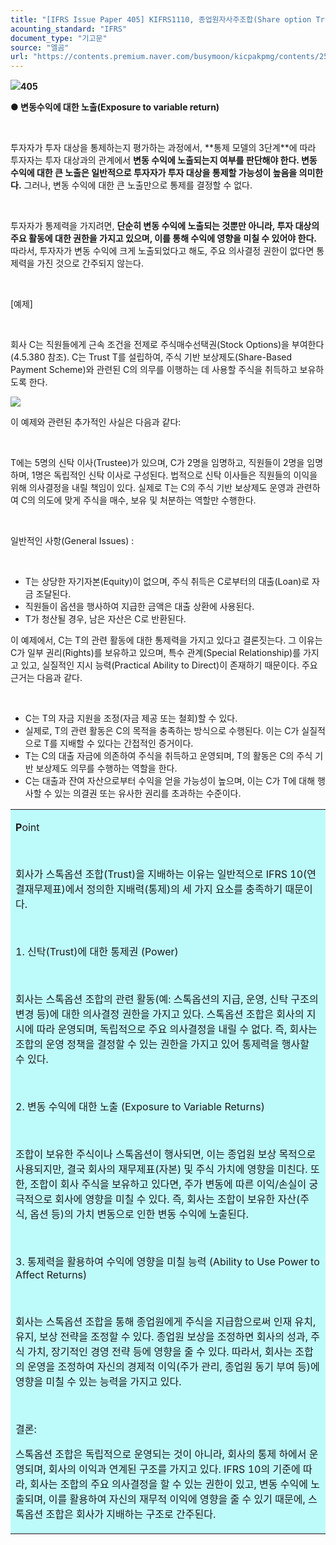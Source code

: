```yaml
---
title: "[IFRS Issue Paper 405] KIFRS1110, 종업원자사주조합(Share option Trust) 연결판단"
acounting_standard: "IFRS"
document_type: "기고문"
source: "엘곰"
url: "https://contents.premium.naver.com/busymoon/kicpakpmg/contents/250225162502376rj"
---
```

![](https://n2.news.naver.com/l.gif?type=content)**405**

**● 변동수익에 대한 노출(Exposure to variable return)**

​

투자자가 투자 대상을 통제하는지 평가하는 과정에서, \*\*통제 모델의 3단계\*\*에 따라 투자자는 투자 대상과의 관계에서 **변동 수익에 노출되는지 여부를 판단해야 한다. 변동 수익에 대한 큰 노출은 일반적으로 투자자가 투자 대상을 통제할 가능성이 높음을 의미한다.** 그러나, 변동 수익에 대한 큰 노출만으로 통제를 결정할 수 없다.

​

투자자가 통제력을 가지려면, **단순히 변동 수익에 노출되는 것뿐만 아니라, 투자 대상의 주요 활동에 대한 권한을 가지고 있으며, 이를 통해 수익에 영향을 미칠 수 있어야 한다.** 따라서, 투자자가 변동 수익에 크게 노출되었다고 해도, 주요 의사결정 권한이 없다면 통제력을 가진 것으로 간주되지 않는다.

​

\[예제\]

​

회사 C는 직원들에게 근속 조건을 전제로 주식매수선택권(Stock Options)을 부여한다 (4.5.380 참조). C는 Trust T를 설립하여, 주식 기반 보상제도(Share-Based Payment Scheme)와 관련된 C의 의무를 이행하는 데 사용할 주식을 취득하고 보유하도록 한다.

![](https://scs-phinf.pstatic.net/MjAyNTAyMjVfMTI4/MDAxNzQwNDY4MTUzNzk0.DNFXife0Q1IgwFgJXDXO9Hd1WXiFWcT5enUzoI_xE_8g.iwPQ1GxJ1maaWjIJjFr1IVOGPJZ7xkdk2ozlsyKRpdcg.PNG/image.png?type=w800)

이 예제와 관련된 추가적인 사실은 다음과 같다:

​

T에는 5명의 신탁 이사(Trustee)가 있으며, C가 2명을 임명하고, 직원들이 2명을 임명하며, 1명은 독립적인 신탁 이사로 구성된다. 법적으로 신탁 이사들은 직원들의 이익을 위해 의사결정을 내릴 책임이 있다. 실제로 T는 C의 주식 기반 보상제도 운영과 관련하여 C의 의도에 맞게 주식을 매수, 보유 및 처분하는 역할만 수행한다.

​

일반적인 사항(General Issues) :

​

- T는 상당한 자기자본(Equity)이 없으며, 주식 취득은 C로부터의 대출(Loan)로 자금 조달된다.
- 직원들이 옵션을 행사하여 지급한 금액은 대출 상환에 사용된다.
- T가 청산될 경우, 남은 자산은 C로 반환된다.

이 예제에서, C는 T의 관련 활동에 대한 통제력을 가지고 있다고 결론짓는다. 그 이유는 C가 일부 권리(Rights)를 보유하고 있으며, 특수 관계(Special Relationship)를 가지고 있고, 실질적인 지시 능력(Practical Ability to Direct)이 존재하기 때문이다. 주요 근거는 다음과 같다.

​

- C는 T의 자금 지원을 조정(자금 제공 또는 철회)할 수 있다.
- 실제로, T의 관련 활동은 C의 목적을 충족하는 방식으로 수행된다. 이는 C가 실질적으로 T를 지배할 수 있다는 간접적인 증거이다.
- T는 C의 대출 자금에 의존하여 주식을 취득하고 운영되며, T의 활동은 C의 주식 기반 보상제도 의무를 수행하는 역할을 한다.
- C는 대출과 잔여 자산으로부터 수익을 얻을 가능성이 높으며, 이는 C가 T에 대해 행사할 수 있는 의결권 또는 유사한 권리를 초과하는 수준이다.

<table style=""><tbody><tr><td colspan="3" rowspan="1" style="width: 100.0%; height: 129.0px;  background-color: #bdfbfa;"><div><p style=""><span style=""><b>P</b></span><span style="">oint</span></p></div><div><p style=""><span style="">​</span></p></div><div><p style=""><span style="">회사가 스톡옵션 조합(Trust)을 지배하는 이유는 일반적으로 IFRS 10(연결재무제표)에서 정의한 지배력(통제)의 세 가지 요소를 충족하기 때문이다.</span></p></div><div><p style=""><span style="">​</span></p></div><div><p style=""><span style="">1. 신탁(Trust)에 대한 통제권 (Power)</span></p></div><div><p style=""><span style="">​</span></p></div><div><p style=""><span style="">회사는 스톡옵션 조합의 관련 활동(예: 스톡옵션의 지급, 운영, 신탁 구조의 변경 등)에 대한 의사결정 권한을 가지고 있다. 스톡옵션 조합은 회사의 지시에 따라 운영되며, 독립적으로 주요 의사결정을 내릴 수 없다. 즉, 회사는 조합의 운영 정책을 결정할 수 있는 권한을 가지고 있어 통제력을 행사할 수 있다.</span></p></div><div><p style=""><span style="">​</span></p></div><div><p style=""><span style="">2. 변동 수익에 대한 노출 (Exposure to Variable Returns)</span></p></div><div><p style=""><span style="">​</span></p></div><div><p style=""><span style="">조합이 보유한 주식이나 스톡옵션이 행사되면, 이는 종업원 보상 목적으로 사용되지만, 결국 회사의 재무제표(자본) 및 주식 가치에 영향을 미친다. 또한, 조합이 회사 주식을 보유하고 있다면, 주가 변동에 따른 이익/손실이 궁극적으로 회사에 영향을 미칠 수 있다. 즉, 회사는 조합이 보유한 자산(주식, 옵션 등)의 가치 변동으로 인한 변동 수익에 노출된다.</span></p></div><div><p style=""><span style="">​</span></p></div><div><p style=""><span style="">3. 통제력을 활용하여 수익에 영향을 미칠 능력 (Ability to Use Power to Affect Returns)</span></p></div><div><p style=""><span style="">​</span></p></div><div><p style=""><span style="">회사는 스톡옵션 조합을 통해 종업원에게 주식을 지급함으로써 인재 유치, 유지, 보상 전략을 조정할 수 있다. 종업원 보상을 조정하면 회사의 성과, 주식 가치, 장기적인 경영 전략 등에 영향을 줄 수 있다. 따라서, 회사는 조합의 운영을 조정하여 자신의 경제적 이익(주가 관리, 종업원 동기 부여 등)에 영향을 미칠 수 있는 능력을 가지고 있다.</span></p></div><div><p style=""><span style="">​</span></p></div><div><p style=""><span style="">결론:</span></p></div><div><p style=""><span style="">스톡옵션 조합은 독립적으로 운영되는 것이 아니라, 회사의 통제 하에서 운영되며, 회사의 이익과 연계된 구조를 가지고 있다. IFRS 10의 기준에 따라, 회사는 조합의 주요 의사결정을 할 수 있는 권한이 있고, 변동 수익에 노출되며, 이를 활용하여 자신의 재무적 이익에 영향을 줄 수 있기 때문에, 스톡옵션 조합은 회사가 지배하는 구조로 간주된다.</span></p></div></td></tr></tbody></table>